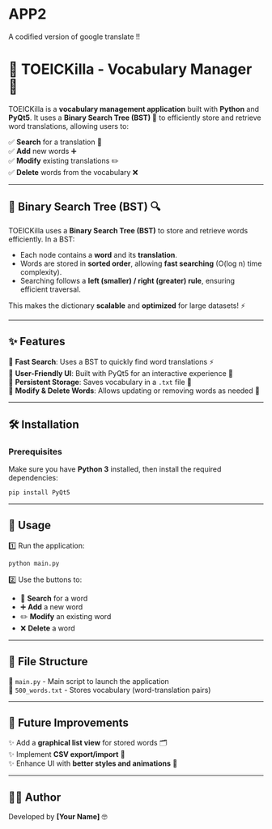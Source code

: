 # APP2
A codified version of google translate !!

# 🚀 TOEICKilla - Vocabulary Manager 📖

TOEICKilla is a **vocabulary management application** built with **Python** and **PyQt5**. It uses a **Binary Search Tree (BST) 🌳** to efficiently store and retrieve word translations, allowing users to:

✅ **Search** for a translation 🔎\
✅ **Add** new words ➕\
✅ **Modify** existing translations ✏️\
✅ **Delete** words from the vocabulary ❌

---

## 🌳 Binary Search Tree (BST) 🔍

TOEICKilla uses a **Binary Search Tree (BST)** to store and retrieve words efficiently. In a BST:

- Each node contains a **word** and its **translation**.
- Words are stored in **sorted order**, allowing **fast searching** (O(log n) time complexity).
- Searching follows a **left (smaller) / right (greater) rule**, ensuring efficient traversal.

This makes the dictionary **scalable** and **optimized** for large datasets! ⚡

---

## ✨ Features

🔹 **Fast Search**: Uses a BST to quickly find word translations ⚡\
🔹 **User-Friendly UI**: Built with PyQt5 for an interactive experience 🎨\
🔹 **Persistent Storage**: Saves vocabulary in a `.txt` file 📂\
🔹 **Modify & Delete Words**: Allows updating or removing words as needed 🔄

---

## 🛠 Installation

### Prerequisites

Make sure you have **Python 3** installed, then install the required dependencies:

```sh
pip install PyQt5
```

---

## 🚀 Usage

1️⃣ Run the application:

```sh
python main.py
```

2️⃣ Use the buttons to:

- 🔎 **Search** for a word
- ➕ **Add** a new word
- ✏️ **Modify** an existing word
- ❌ **Delete** a word

---

## 📁 File Structure

📜 `main.py` - Main script to launch the application\
📄 `500_words.txt` - Stores vocabulary (word-translation pairs)

---

## 🔮 Future Improvements

✨ Add a **graphical list view** for stored words 🗂\
✨ Implement **CSV export/import** 📑\
✨ Enhance UI with **better styles and animations** 🎨

---

## 👨‍💻 Author

Developed by **[Your Name]** 🤓



